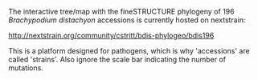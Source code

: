 The interactive tree/map with the fineSTRUCTURE phylogeny of 196
*Brachypodium distachyon* accessions is currently hosted on nextstrain:

http://nextstrain.org/community/cstritt/bdis-phylogeo/bdis196

This is a platform designed for pathogens, which is why 'accessions' are called
'strains'. Also ignore the scale bar indicating the number of mutations.
